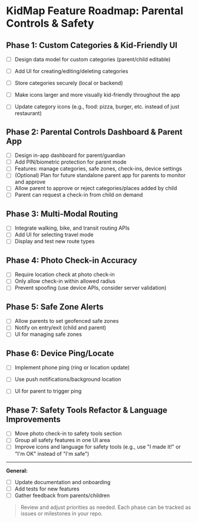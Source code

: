 # KidMap Feature Roadmap: Parental Controls & Safety


## Phase 1: Custom Categories & Kid-Friendly UI

- [ ] Design data model for custom categories (parent/child editable)
- [ ] Add UI for creating/editing/deleting categories
- [ ] Store categories securely (local or backend)
- [ ] Make icons larger and more visually kid-friendly throughout the app
- [ ] Update category icons (e.g., food: pizza, burger, etc. instead of just restaurant)


## Phase 2: Parental Controls Dashboard & Parent App

- [ ] Design in-app dashboard for parent/guardian
- [ ] Add PIN/biometric protection for parent mode
- [ ] Features: manage categories, safe zones, check-ins, device settings
- [ ] (Optional) Plan for future standalone parent app for parents to monitor and approve
- [ ] Allow parent to approve or reject categories/places added by child
- [ ] Parent can request a check-in from child on demand

## Phase 3: Multi-Modal Routing

- [ ] Integrate walking, bike, and transit routing APIs
- [ ] Add UI for selecting travel mode
- [ ] Display and test new route types

## Phase 4: Photo Check-in Accuracy

- [ ] Require location check at photo check-in
- [ ] Only allow check-in within allowed radius
- [ ] Prevent spoofing (use device APIs, consider server validation)

## Phase 5: Safe Zone Alerts

- [ ] Allow parents to set geofenced safe zones
- [ ] Notify on entry/exit (child and parent)
- [ ] UI for managing safe zones

## Phase 6: Device Ping/Locate

- [ ] Implement phone ping (ring or location update)
- [ ] Use push notifications/background location
- [ ] UI for parent to trigger ping


## Phase 7: Safety Tools Refactor & Language Improvements

- [ ] Move photo check-in to safety tools section
- [ ] Group all safety features in one UI area
- [ ] Improve icons and language for safety tools (e.g., use "I made it!" or "I'm OK" instead of "I'm safe")

---
**General:**
- [ ] Update documentation and onboarding
- [ ] Add tests for new features
- [ ] Gather feedback from parents/children

> Review and adjust priorities as needed. Each phase can be tracked as issues or milestones in your repo.
